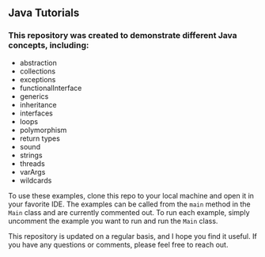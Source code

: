 ## Java Tutorials
### This repository was created to demonstrate different Java concepts, including:

* abstraction
* collections
* exceptions
* functionalInterface
* generics
* inheritance
* interfaces
* loops
* polymorphism
* return types
* sound
* strings
* threads
* varArgs
* wildcards

To use these examples, clone this repo to your local machine and open it in your favorite IDE.
The examples can be called from the `main` method in the `Main` class and are currently commented out.
To run each example, simply uncomment the example you want to run and run the `Main` class.

This repository is updated on a regular basis, and I hope you find it useful. If you have any questions or comments, please feel free to reach out.
